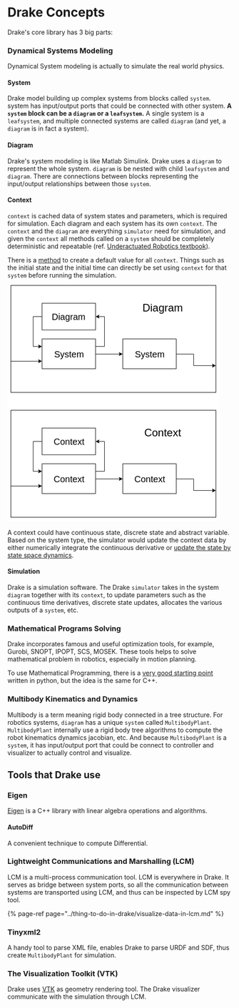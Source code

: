 # Drake Concepts

Drake's core library has 3 big parts:

### Dynamical Systems Modeling

Dynamical System modeling is actually to simulate the real world physics.

#### System

Drake model building up complex systems from blocks called `system`. system has input/output ports that could be connected with other system. **A `system` block can be a `diagram` or a `leafsystem`.** A single system is a `leafsystem`, and multiple connected systems are called `diagram` \(and yet, a `diagram` is in fact a system\).

#### Diagram

Drake's system modeling is like Matlab Simulink. Drake uses a `diagram` to represent the whole system. `diagram` is be nested with child `leafsystem` and `diagram`. There are connections between blocks representing the input/output relationships between those `system`. 

#### Context

`context` is cached data of system states and parameters, which is required for simulation. Each diagram and each system has its own `context`. The `context` and the `diagram` are everything `simulator` need for simulation, and given the `context` all methods called on a `system` should be completely deterministic and repeatable \(ref. [Underactuated Robotics textbook](http://underactuated.csail.mit.edu/underactuated.html?chapter=systems)\).

There is a [method](https://drake.mit.edu/doxygen_cxx/classdrake_1_1systems_1_1_system.html#ab4e6ee413f4f47a20f6dcc2cbd831b88) to create a default value for all `context`. Things such as the initial state and the initial time can directly be set using `context` for that `system` before running the simulation.

![](../.gitbook/assets/diagram.png)

A context could have continuous state, discrete state and abstract variable. Based on the system type, the simulator would update the context data by either numerically integrate the continuous derivative or [update the state by state space dynamics](https://drake.mit.edu/doxygen_cxx/group__discrete__systems.html).

#### Simulation

Drake is a simulation software. The Drake `simulator` takes in the system `diagram` together with its `context`, to update parameters such as the continuous time derivatives, discrete state updates, allocates the various outputs of a `system`, etc.

### Mathematical Programs Solving

Drake incorporates famous and useful optimization tools, for example, Gurobi, SNOPT, IPOPT, SCS, MOSEK. These tools helps to solve mathematical problem in robotics, especially in motion planning.

To use Mathematical Programming, there is a [very good starting point](https://colab.research.google.com/github/RussTedrake/underactuated/blob/master/src/mathematical_program_examples.ipynb) written in python, but the idea is the same for C++.

### Multibody Kinematics and Dynamics

Multibody is a term meaning rigid body connected in a tree structure. For robotics systems, `diagram` has a unique `system` called `MultibodyPlant`. `MultibodyPlant` internally use a rigid body tree algorithms to compute the robot kinematics dynamics jacobian, etc. And because `MultibodyPlant` is a `system`, it has input/output port that could be connect to controller and visualizer to actually control and visualize.

## Tools that Drake use

### Eigen

[Eigen](http://eigen.tuxfamily.org/index.php?title=Main_Page) is a C++ library with linear algebra operations and algorithms.

#### AutoDiff

A convenient technique to compute Differential.

### Lightweight Communications and Marshalling \(LCM\)

LCM is a multi-process communication tool. LCM is everywhere in Drake. It serves as bridge between system ports, so all the communication between systems are transported using LCM, and thus can be inspected by LCM spy tool.

{% page-ref page="../thing-to-do-in-drake/visualize-data-in-lcm.md" %}

### Tinyxml2

A handy tool to parse XML file, enables Drake to parse URDF and SDF, thus create `MultibodyPlant` for simulation.

### The Visualization Toolkit \(VTK\)

Drake uses [VTK](https://vtk.org/) as geometry rendering tool. The Drake visualizer communicate with the simulation through LCM.

